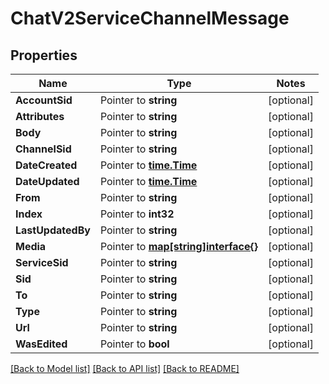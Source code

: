 # ChatV2ServiceChannelMessage

## Properties
Name | Type | Notes
------------ | ------------- | -------------
**AccountSid** | Pointer to **string** | [optional] 
**Attributes** | Pointer to **string** | [optional] 
**Body** | Pointer to **string** | [optional] 
**ChannelSid** | Pointer to **string** | [optional] 
**DateCreated** | Pointer to [**time.Time**](time.Time.md) | [optional] 
**DateUpdated** | Pointer to [**time.Time**](time.Time.md) | [optional] 
**From** | Pointer to **string** | [optional] 
**Index** | Pointer to **int32** | [optional] 
**LastUpdatedBy** | Pointer to **string** | [optional] 
**Media** | Pointer to [**map[string]interface{}**](.md) | [optional] 
**ServiceSid** | Pointer to **string** | [optional] 
**Sid** | Pointer to **string** | [optional] 
**To** | Pointer to **string** | [optional] 
**Type** | Pointer to **string** | [optional] 
**Url** | Pointer to **string** | [optional] 
**WasEdited** | Pointer to **bool** | [optional] 

[[Back to Model list]](../README.md#documentation-for-models) [[Back to API list]](../README.md#documentation-for-api-endpoints) [[Back to README]](../README.md)


